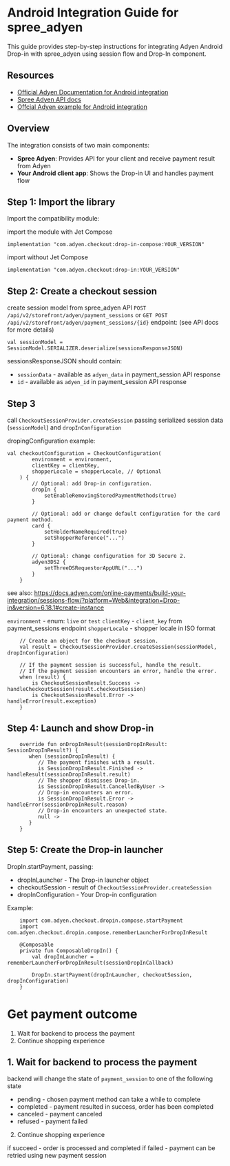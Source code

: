# Android Integration Guide for spree_adyen

This guide provides step-by-step instructions for integrating Adyen Android Drop-in with spree_adyen using session flow and Drop-In component.

## Resources

- [Official Adyen Documentation for Android integration](https://docs.adyen.com/online-payments/build-your-integration/sessions-flow/?platform=Android&integration=Drop-in&version=5.13.1)
- [Spree Adyen API docs]()
- [Offcial Adyen example for Android integration](https://github.com/adyen-examples/adyen-android-online-payments)

## Overview

The integration consists of two main components:
- **Spree Adyen**: Provides API for your client and receive payment result from Adyen
- **Your Android client app**: Shows the Drop-in UI and handles payment flow

## Step 1: Import the library

Import the compatibility module:

import the module with Jet Compose
```
implementation "com.adyen.checkout:drop-in-compose:YOUR_VERSION"
```

import without Jet Compose
```
implementation "com.adyen.checkout:drop-in:YOUR_VERSION"
```

## Step 2: Create a checkout session

create session model from spree_adyen API `POST /api/v2/storefront/adyen/payment_sessions` or `GET POST /api/v2/storefront/adyen/payment_sessions/{id}` endpoint:
(see API docs for more details)

```
val sessionModel = SessionModel.SERIALIZER.deserialize(sessionsResponseJSON)
```

sessionsResponseJSON should contain:
- `sessionData` - available as `adyen_data` in payment_session API response
- `id` - available as `adyen_id` in payment_session API response


## Step 3

call `CheckoutSessionProvider.createSession` passing serialized session data (`sessionModel`) and `dropInConfiguration`

dropingConfiguration example:

```
val checkoutConfiguration = CheckoutConfiguration(
	    environment = environment,
	    clientKey = clientKey,
	    shopperLocale = shopperLocale, // Optional
	) {
	    // Optional: add Drop-in configuration.
	    dropIn {
	        setEnableRemovingStoredPaymentMethods(true)
	    }
	 
	    // Optional: add or change default configuration for the card payment method.
	    card {
	        setHolderNameRequired(true)
	        setShopperReference("...")
	    }
	 
	    // Optional: change configuration for 3D Secure 2.
	    adyen3DS2 {
	        setThreeDSRequestorAppURL("...")
	    }
	}
```
see also: https://docs.adyen.com/online-payments/build-your-integration/sessions-flow/?platform=Web&integration=Drop-in&version=6.18.1#create-instance


`environment` - enum: `live` or `test`
`clientKey` - `client_key` from payment_sessions endpoint
`shopperLocale` - shopper locale in ISO format


```
	// Create an object for the checkout session.
	val result = CheckoutSessionProvider.createSession(sessionModel, dropInConfiguration)
	 
	// If the payment session is successful, handle the result.
	// If the payment session encounters an error, handle the error.
	when (result) {
	    is CheckoutSessionResult.Success -> handleCheckoutSession(result.checkoutSession)
	    is CheckoutSessionResult.Error -> handleError(result.exception)
	}
```

## Step 4: Launch and show Drop-in

```
	override fun onDropInResult(sessionDropInResult: SessionDropInResult?) {
	   when (sessionDropInResult) {
	      // The payment finishes with a result.
	      is SessionDropInResult.Finished -> handleResult(sessionDropInResult.result)
	      // The shopper dismisses Drop-in.
	      is SessionDropInResult.CancelledByUser ->
	      // Drop-in encounters an error.
	      is SessionDropInResult.Error -> handleError(sessionDropInResult.reason)
	      // Drop-in encounters an unexpected state.
	      null ->
	   }
	}
```

## Step 5: Create the Drop-in launcher

DropIn.startPayment, passing:
- dropInLauncher - The Drop-in launcher object
- checkoutSession - result of `CheckoutSessionProvider.createSession`
- dropInConfiguration - Your Drop-in configuration

Example:
```
	import com.adyen.checkout.dropin.compose.startPayment
	import com.adyen.checkout.dropin.compose.rememberLauncherForDropInResult
	 
	@Composable
	private fun ComposableDropIn() {
	    val dropInLauncher = rememberLauncherForDropInResult(sessionDropInCallback)
	 
	    DropIn.startPayment(dropInLauncher, checkoutSession, dropInConfiguration)
	}
```

# Get payment outcome

1. Wait for backend to process the payment
2. Continue shopping experience

## 1. Wait for backend to process the payment

backend will change the state of `payment_session` to one of the following state

- pending - chosen payment method can take a while to complete 
- completed - payment resulted in success, order has been completed
- canceled - payment canceled
- refused - payment failed

2. Continue shopping experience

if succeed - order is processed and completed
if failed - payment can be retried using new payment session
